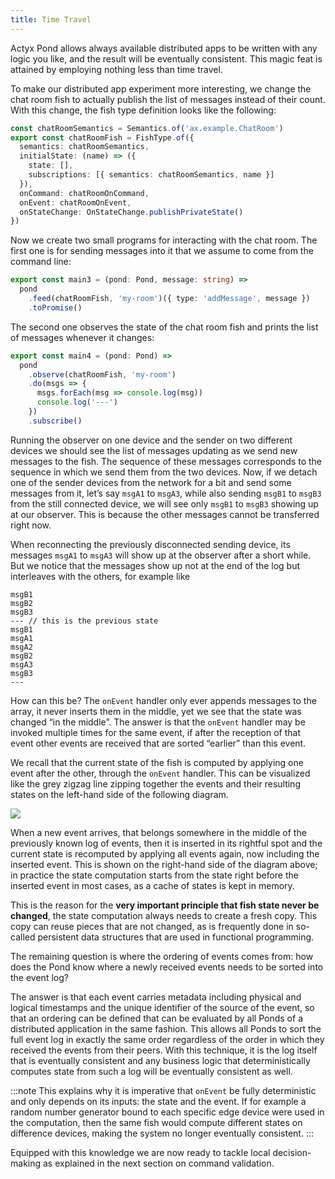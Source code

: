 ```yaml
---
title: Time Travel
---
```


Actyx Pond allows always available distributed apps to be written with any logic you like, and the result will be eventually consistent.
This magic feat is attained by employing nothing less than time travel.

To make our distributed app experiment more interesting, we change the chat room fish to actually publish the list of messages instead of their count.
With this change, the fish type definition looks like the following:

```typescript
const chatRoomSemantics = Semantics.of('ax.example.ChatRoom')
export const chatRoomFish = FishType.of({
  semantics: chatRoomSemantics,
  initialState: (name) => ({
    state: [],
    subscriptions: [{ semantics: chatRoomSemantics, name }]
  }),
  onCommand: chatRoomOnCommand,
  onEvent: chatRoomOnEvent,
  onStateChange: OnStateChange.publishPrivateState()
})
```

Now we create two small programs for interacting with the chat room.
The first one is for sending messages into it that we assume to come from the command line:

```typescript
export const main3 = (pond: Pond, message: string) =>
  pond
    .feed(chatRoomFish, 'my-room')({ type: 'addMessage', message })
    .toPromise()
```

The second one observes the state of the chat room fish and prints the list of messages whenever it changes:

```typescript
export const main4 = (pond: Pond) =>
  pond
    .observe(chatRoomFish, 'my-room')
    .do(msgs => {
      msgs.forEach(msg => console.log(msg))
      console.log('---')
    })
    .subscribe()
```

Running the observer on one device and the sender on two different devices we should see the list of messages updating as we send new messages to the fish.
The sequence of these messages corresponds to the sequence in which we send them from the two devices.
Now, if we detach one of the sender devices from the network for a bit and send some messages from it, let’s say `msgA1` to `msgA3`, while also sending `msgB1` to `msgB3` from the still connected device, we will see only `msgB1` to `msgB3` showing up at our observer.
This is because the other messages cannot be transferred right now.

When reconnecting the previously disconnected sending device, its messages `msgA1` to `msgA3` will show up at the observer after a short while.
But we notice that the messages show up not at the end of the log but interleaves with the others, for example like

    msgB1
    msgB2
    msgB3
    --- // this is the previous state
    msgB1
    msgA1
    msgA2
    msgB2
    msgA3
    msgB3
    ---

How can this be?
The `onEvent` handler only ever appends messages to the array, it never inserts them in the middle, yet we see that the state was changed “in the middle”.
The answer is that the `onEvent` handler may be invoked multiple times for the same event, if after the reception of that event other events are received that are sorted “earlier” than this event.

We recall that the current state of the fish is computed by applying one event after the other, through the `onEvent` handler.
This can be visualized like the grey zigzag line zipping together the events and their resulting states on the left-hand side of the following diagram.

![](/images/pond/time-travel.png)

When a new event arrives, that belongs somewhere in the middle of the previously known log of events, then it is inserted in its rightful spot and the current state is recomputed by applying all events again, now including the inserted event.
This is shown on the right-hand side of the diagram above; in practice the state computation starts from the state right before the inserted event in most cases, as a cache of states is kept in memory.

This is the reason for the **very important principle that fish state never be changed**, the state computation always needs to create a fresh copy.
This copy can reuse pieces that are not changed, as is frequently done in so-called persistent data structures that are used in functional programming.

The remaining question is where the ordering of events comes from: how does the Pond know where a newly received events needs to be sorted into the event log?

The answer is that each event carries metadata including physical and logical timestamps and the unique identifier of the source of the event, so that an ordering can be defined that can be evaluated by all Ponds of a distributed application in the same fashion.
This allows all Ponds to sort the full event log in exactly the same order regardless of the order in which they received the events from their peers.
With this technique, it is the log itself that is eventually consistent and any business logic that deterministically computes state from such a log will be eventually consistent as well.

:::note
This explains why it is imperative that `onEvent` be fully deterministic and only depends on its inputs: the state and the event. If for example a random number generator bound to each specific edge device were used in the computation, then the same fish would compute different states on difference devices, making the system no longer eventually consistent.
:::

Equipped with this knowledge we are now ready to tackle local decision-making as explained in the next section on command validation.